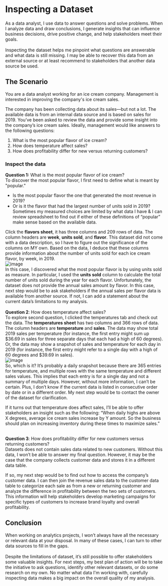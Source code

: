 # Inspecting a Dataset
As a data analyst, I use data to answer questions and solve problems. When I analyze data and draw conclusions, I generate insights that can influence business decisions, drive positive change, and help stakeholders meet their goals.<br> 
<br>Inspecting the dataset helps me pinpoint what questions are answerable and what data is still missing. I may be able to recover this data from an external source or at least recommend to stakeholders that another data source be used.<br>
## The Scenario
You are a data analyst working for an ice cream company. Management is interested in improving the company's ice cream sales.

The company has been collecting data about its sales—but not a lot. The available data is from an internal data source and is based on sales for 2019. You’ve been asked to review the data and provide some insight into the company’s ice cream sales. Ideally, management would like answers to the following questions:

1. What is the most popular flavor of ice cream?
2. How does temperature affect sales?
3. How does profitability differ for new versus returning customers?

### Inspect the data
<b>Question 1:</b> What is the most popular flavor of ice cream?<br>
To discover the most popular flavor, I first need to define what is meant by "popular." 
- Is the most popular flavor the one that generated the most revenue in 2019? 
- Or is it the flavor that had the largest number of units sold in 2019? <br>
Sometimes my measured choices are limited by what data I have & I can review spreadsheet to find out if either of these definitions of “popular” make sense based on the available data.  

Click the <b>flavors sheet</b>, it has three columns and 209 rows of data. The column headers are <b>week</b>, <b>units sold</b>, and <b>flavor</b>. This dataset did not come with a data description, so I have to figure out the significance of the columns on MY own. Based on the data, I deduce that these columns provide information about the number of units sold for each ice cream flavor, by week, in 2019. <br>
![image](https://user-images.githubusercontent.com/80061230/124871791-1c940e00-dfe2-11eb-8a59-477581ff0a65.png)<br>
In this case, I discovered what the most popular flavor is by using units sold as measure. In particular, I used the <b>units sold</b> column to calculate the total number of units sold during the year for each flavor. Unfortunately, the dataset does not provide the annual sales amount by flavor. In this case, next step would be to ask stakeholders if the annual sales per flavor data is available from another source. If not, I can add a statement about the current data’s limitations to my analysis.<br><br>
<b>Question 2</b>: How does temperature affect sales?<br>
To explore second question, I clicked the temperatures tab and check out the data. The <b>temperatures sheet</b> has two columns and 366 rows of data. The column headers are <b>temperature</b> and <b>sales</b>. The data may show total 2019 sales per temperature (for instance, the first entry might sum up $36.69 in sales for three separate days that each had a high of 60 degrees). Or, the data may show  a snapshot of sales and temperature for each day in 2019 (for instance, the first entry might refer to a single day with a high of 60 degrees and $39.69 in sales).<br>
![image](https://user-images.githubusercontent.com/80061230/124872744-439f0f80-dfe3-11eb-90d4-62e1433521d4.png)<br>
So, which is it? It’s probably a daily snapshot because there are 365 entries for temperature, and multiple rows with the same temperature and different sales values. This implies that each entry is for a single day and not a summary of multiple days. However, without more information, I can’t be certain. Plus, I don’t know if the current data is listed in consecutive order by date or in a different order. My next step would be to contact the owner of the dataset for clarification. 

If it turns out that temperature does affect sales, I’ll be able to offer stakeholders an insight such as the following: “When daily highs are above X degrees, average ice cream sales increase by Y amount. So the business should plan on increasing inventory during these times to maximize sales.”<br>

<br><b>Question 3</b>: How does profitability differ for new customers versus returning customers?<br>
Datasets does not contain sales data related to new customers. Without this data, I won’t be able to answer my final question. However, it may be the case that the company collects customer data and stores it in a different data table. 

If so, my next step would be to find out how to access the company’s customer data. I can then join the revenue sales data to the customer data table to categorize each sale as from a new or returning customer and analyze the difference in profitability between the two sets of customers. This information will help stakeholders develop marketing campaigns for specific types of customers to increase brand loyalty and overall profitability. 

## Conclusion
When working on analytics projects, I won’t always have all the necessary or relevant data at your disposal. In many of these cases, I can turn to other data sources to fill in the gaps.<br> 
<br>
Despite the limitations of dataset, it’s still possible to offer stakeholders some valuable insights. For next steps, my best plan of action will be to take the initiative to ask questions, identify other relevant datasets, or do some research on my own.  No matter what data I'm working with, carefully inspecting data makes a big impact on the overall quality of my analysis. 
